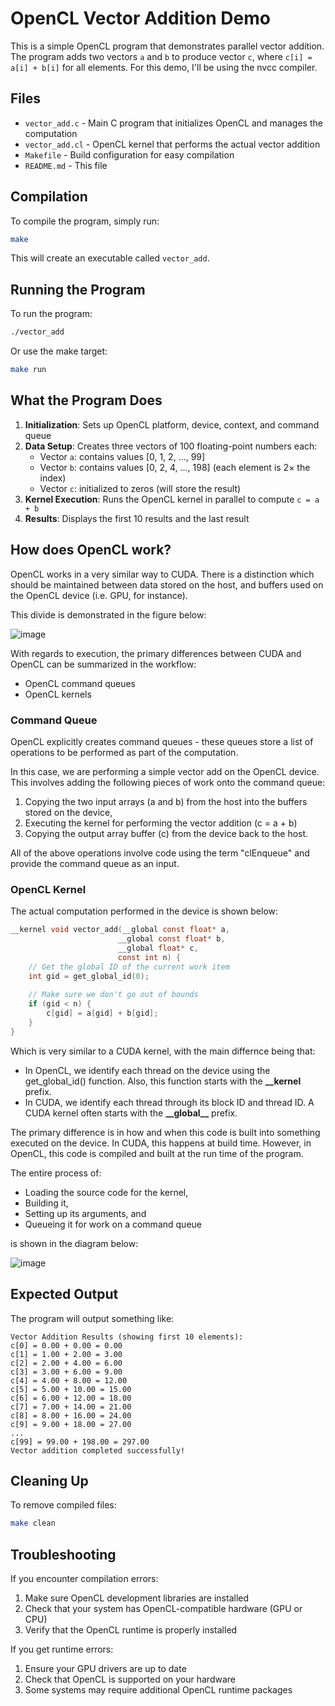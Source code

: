 # OpenCL Vector Addition Demo

This is a simple OpenCL program that demonstrates parallel vector addition. The program adds two vectors `a` and `b` to produce vector `c`, where `c[i] = a[i] + b[i]` for all elements. For this demo, I'll be using the nvcc compiler.

## Files

- `vector_add.c` - Main C program that initializes OpenCL and manages the computation
- `vector_add.cl` - OpenCL kernel that performs the actual vector addition
- `Makefile` - Build configuration for easy compilation
- `README.md` - This file

## Compilation

To compile the program, simply run:
```bash
make
```

This will create an executable called `vector_add`.

## Running the Program

To run the program:
```bash
./vector_add
```

Or use the make target:
```bash
make run
```

## What the Program Does

1. **Initialization**: Sets up OpenCL platform, device, context, and command queue
2. **Data Setup**: Creates three vectors of 100 floating-point numbers each:
   - Vector `a`: contains values [0, 1, 2, ..., 99]
   - Vector `b`: contains values [0, 2, 4, ..., 198] (each element is 2× the index)
   - Vector `c`: initialized to zeros (will store the result)
3. **Kernel Execution**: Runs the OpenCL kernel in parallel to compute `c = a + b`
4. **Results**: Displays the first 10 results and the last result


## How does OpenCL work?

OpenCL works in a very similar way to CUDA. There is a distinction which should be maintained between
data stored on the host, and buffers used on the OpenCL device (i.e. GPU, for instance).



This divide is demonstrated in the figure below:

![image](./OpenCL_Memory.drawio.png)

With regards to execution, the primary differences between CUDA and OpenCL can be summarized in the workflow:

* OpenCL command queues
* OpenCL kernels

### Command Queue

OpenCL explicitly creates command queues - these queues store a list of operations to be performed as part of the computation.

In this case, we are performing a simple vector add on the OpenCL device. This involves adding the following pieces of work onto the command queue:

1) Copying the two input arrays (a and b) from the host into the buffers stored on the device,
2) Executing the kernel for performing the vector addition (c = a + b)
3) Copying the output array buffer (c) from the device back to the host.

All of the above operations involve code using the term "clEnqueue" and provide the command queue as an input.

### OpenCL Kernel

The actual computation performed in the device is shown below:

```c
__kernel void vector_add(__global const float* a,
                        __global const float* b,
                        __global float* c,
                        const int n) {
    // Get the global ID of the current work item
    int gid = get_global_id(0);
    
    // Make sure we don't go out of bounds
    if (gid < n) {
        c[gid] = a[gid] + b[gid];
    }
} 
```

Which is very similar to a CUDA kernel, with the main differnce being that:

* In OpenCL, we identify each thread on the device using the get_global_id() function. Also, this function starts with the **__kernel** prefix.
* In CUDA, we identify each thread through its block ID and thread ID. A CUDA kernel often starts with the **\_\_global\_\_** prefix.

The primary difference is in how and when this code is built into something executed on the device. In CUDA, this happens at build time. However, in OpenCL, this code is compiled and built at the run time of the program.

The entire process of:

* Loading the source code for the kernel,
* Building it,
* Setting up its arguments, and
* Queueing it for work on a command queue

is shown in the diagram below:

![image](./OpenCL_Kernel.drawio.png)

## Expected Output

The program will output something like:
```
Vector Addition Results (showing first 10 elements):
c[0] = 0.00 + 0.00 = 0.00
c[1] = 1.00 + 2.00 = 3.00
c[2] = 2.00 + 4.00 = 6.00
c[3] = 3.00 + 6.00 = 9.00
c[4] = 4.00 + 8.00 = 12.00
c[5] = 5.00 + 10.00 = 15.00
c[6] = 6.00 + 12.00 = 18.00
c[7] = 7.00 + 14.00 = 21.00
c[8] = 8.00 + 16.00 = 24.00
c[9] = 9.00 + 18.00 = 27.00
...
c[99] = 99.00 + 198.00 = 297.00
Vector addition completed successfully!
```

## Cleaning Up

To remove compiled files:
```bash
make clean
```

## Troubleshooting

If you encounter compilation errors:
1. Make sure OpenCL development libraries are installed
2. Check that your system has OpenCL-compatible hardware (GPU or CPU)
3. Verify that the OpenCL runtime is properly installed

If you get runtime errors:
1. Ensure your GPU drivers are up to date
2. Check that OpenCL is supported on your hardware
3. Some systems may require additional OpenCL runtime packages 